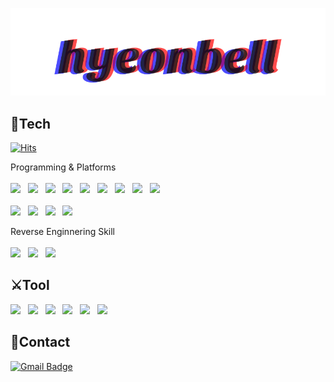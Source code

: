 <p align="center">
<img src="https://github.com/HyeonBell/hyeonbell/blob/main/hyeonbell.svg">
</p>

## :muscle:Tech 

[![Hits](https://hits.seeyoufarm.com/api/count/incr/badge.svg?url=https%3A%2F%2Fgithub.com%2FHyeonBell%2Fhyeonbell&count_bg=%2379C83D&title_bg=%23555555&icon=&icon_color=%23E7E7E7&title=hits&edge_flat=false)](https://hits.seeyoufarm.com)


Programming & Platforms <br></br>
<img src="https://img.shields.io/badge/Python-3766AB?style=flat-square&logo=Python&logoColor=white"/> &nbsp; <img src="https://img.shields.io/badge/PowerShell-5391FE?style=flat-square&logo=PowerShell&logoColor=white"/> &nbsp; <img src="https://img.shields.io/badge/GNU%20Bash-4EAA25?style=flat-square&logo=Gnu%20Bash&logoColor=white"/> &nbsp; <img src="https://img.shields.io/badge/Django-092E20?style=flat-square&logo=Django&logoColor=white"/> &nbsp; <img src="https://img.shields.io/badge/Javscript-F7DF1E?style=flat-square&logo=JavaScript&logoColor=white"/> &nbsp; <img src="https://img.shields.io/badge/Java-007396?style=flat-square&logo=Java&logoColor=white"/> &nbsp; <img src="https://img.shields.io/badge/MySQL-4479A1?style=flat-square&logo=MySQL&logoColor=white"/>  &nbsp; <img src="https://img.shields.io/badge/C-A8B9CC?style=flat-square&logo=C&logoColor=white"/> &nbsp; <img src="https://img.shields.io/badge/C%2B%2B-00599C?style=flat-square&logo=C++&logoColor=white"/> &nbsp; <br></br><img src="https://img.shields.io/badge/Kali%20Linux-557C94?style=flat-square&logo=Kali%20Linux&logoColor=white"/> &nbsp; <img src="https://img.shields.io/badge/Ubuntu-E95420?style=flat-square&logo=Ubuntu&logoColor=white"/> &nbsp; <img src="https://img.shields.io/badge/Windows-0078D6?style=flat-square&logo=Windows&logoColor=white"/> &nbsp; <img src="https://img.shields.io/badge/Docker-2496ED?style=flat-square&logo=Docker&logoColor=white"/> &nbsp;

Reverse Enginnering Skill <br></br>
<img src="https://img.shields.io/badge/Android-3DDc84?style=flat-square&logo=Android&logoColor=black"/> &nbsp; <img src="https://img.shields.io/badge/Java-007396?style=flat-square&logo=Java&logoColor=white"/> &nbsp; <img src="https://img.shields.io/badge/Windows-0078D6?style=flat-square&logo=Windows&logoColor=white"/>

## :crossed_swords:Tool
<img src="https://img.shields.io/badge/Git-F05032?style=flat-square&logo=Git&logoColor=white"/> &nbsp; <img src="https://img.shields.io/badge/PyCharm-000000?style=flat-square&logo=PyCharm&logoColor=white"/> &nbsp; <img src="https://img.shields.io/badge/Vim-019733?style=flat-square&logo=Vim&logoColor=white"/> &nbsp; <img src="https://img.shields.io/badge/Atom-66595C?style=flat-square&logo=Atom&logoColor=white"/> &nbsp; <img src="https://img.shields.io/badge/Windows%20Terminal-4D4D4D?style=flat-square&logo=Windows%20Terminal&logoColor=white"/> &nbsp; <img src="https://img.shields.io/badge/VirtualBox-183A61?style=flat-square&logo=VirtualBox&logoColor=white"/> 

## :open_hands:Contact 	
 [![Gmail Badge](https://img.shields.io/badge/Gmail-d14836?style=flat-square&logo=Gmail&logoColor=white&link=mailto:hyeonbells@gmail.com)](mailto:hyeonbells@gmail.com)

